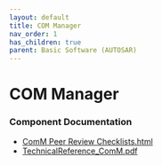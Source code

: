 ```yaml
---
layout: default
title: COM Manager
nav_order: 1
has_children: true
parent: Basic Software (AUTOSAR)
---
```

# COM Manager
### Component Documentation

- [ComM Peer Review Checklists.html](doc/ComM%20Peer%20Review%20Checklists.html)
- [TechnicalReference_ComM.pdf](doc/TechnicalReference_ComM.pdf)

